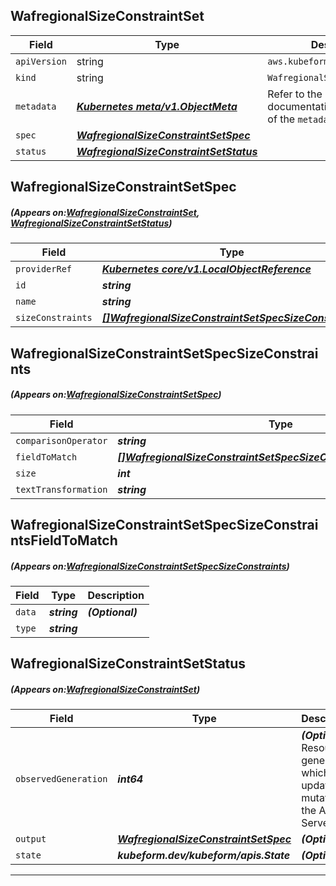 ## WafregionalSizeConstraintSet
| Field | Type | Description |
| ------ | ----- | ----------- |
| `apiVersion` | string | `aws.kubeform.com/v1alpha1` |
|    `kind` | string | `WafregionalSizeConstraintSet` |
| `metadata` | ***[Kubernetes meta/v1.ObjectMeta](https://kubernetes.io/docs/reference/generated/kubernetes-api/v1.13/#objectmeta-v1-meta)***|Refer to the Kubernetes API documentation for the fields of the `metadata` field.|
| `spec` | ***[WafregionalSizeConstraintSetSpec](#WafregionalSizeConstraintSetSpec)***||
| `status` | ***[WafregionalSizeConstraintSetStatus](#WafregionalSizeConstraintSetStatus)***||
## WafregionalSizeConstraintSetSpec
##### (Appears on:[WafregionalSizeConstraintSet](#WafregionalSizeConstraintSet), [WafregionalSizeConstraintSetStatus](#WafregionalSizeConstraintSetStatus))
| Field | Type | Description |
| ------ | ----- | ----------- |
| `providerRef` | ***[Kubernetes core/v1.LocalObjectReference](https://kubernetes.io/docs/reference/generated/kubernetes-api/v1.13/#localobjectreference-v1-core)***||
| `id` | ***string***||
| `name` | ***string***||
| `sizeConstraints` | ***[[]WafregionalSizeConstraintSetSpecSizeConstraints](#WafregionalSizeConstraintSetSpecSizeConstraints)***| ***(Optional)*** |
## WafregionalSizeConstraintSetSpecSizeConstraints
##### (Appears on:[WafregionalSizeConstraintSetSpec](#WafregionalSizeConstraintSetSpec))
| Field | Type | Description |
| ------ | ----- | ----------- |
| `comparisonOperator` | ***string***||
| `fieldToMatch` | ***[[]WafregionalSizeConstraintSetSpecSizeConstraintsFieldToMatch](#WafregionalSizeConstraintSetSpecSizeConstraintsFieldToMatch)***||
| `size` | ***int***||
| `textTransformation` | ***string***||
## WafregionalSizeConstraintSetSpecSizeConstraintsFieldToMatch
##### (Appears on:[WafregionalSizeConstraintSetSpecSizeConstraints](#WafregionalSizeConstraintSetSpecSizeConstraints))
| Field | Type | Description |
| ------ | ----- | ----------- |
| `data` | ***string***| ***(Optional)*** |
| `type` | ***string***||
## WafregionalSizeConstraintSetStatus
##### (Appears on:[WafregionalSizeConstraintSet](#WafregionalSizeConstraintSet))
| Field | Type | Description |
| ------ | ----- | ----------- |
| `observedGeneration` | ***int64***| ***(Optional)*** Resource generation, which is updated on mutation by the API Server.|
| `output` | ***[WafregionalSizeConstraintSetSpec](#WafregionalSizeConstraintSetSpec)***| ***(Optional)*** |
| `state` | ***kubeform.dev/kubeform/apis.State***| ***(Optional)*** |
---
